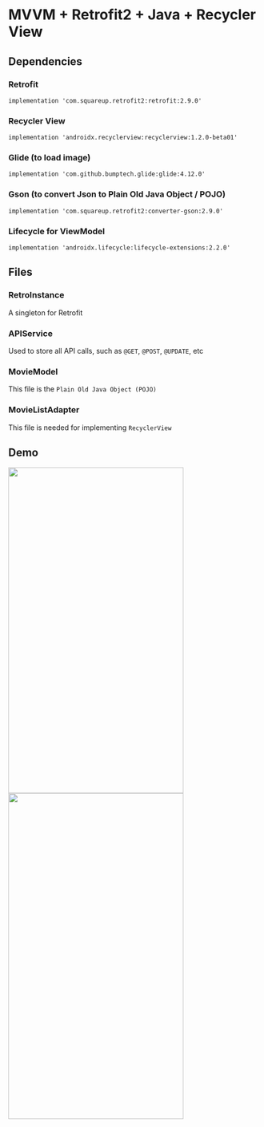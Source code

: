 # MVVM + Retrofit2 + Java + Recycler View

## Dependencies
### Retrofit
```
implementation 'com.squareup.retrofit2:retrofit:2.9.0'
```
### Recycler View
```
implementation 'androidx.recyclerview:recyclerview:1.2.0-beta01'
```
### Glide (to load image)
```
implementation 'com.github.bumptech.glide:glide:4.12.0'
```
### Gson (to convert Json to Plain Old Java Object / POJO)
```
implementation 'com.squareup.retrofit2:converter-gson:2.9.0'
```
### Lifecycle for ViewModel
```
implementation 'androidx.lifecycle:lifecycle-extensions:2.2.0'
```

## Files
### RetroInstance
A singleton for Retrofit
### APIService
Used to store all API calls, such as `@GET`, `@POST`, `@UPDATE`, etc
### MovieModel
This file is the `Plain Old Java Object (POJO)`
### MovieListAdapter
This file is needed for implementing `RecyclerView`

## Demo
<img src="https://user-images.githubusercontent.com/10084360/108469282-d0b41880-723c-11eb-92b6-cb39e348e8db.png" width="350px" height="650px" />
<img src="https://user-images.githubusercontent.com/10084360/108469293-d4e03600-723c-11eb-965d-247f474853cb.png" width="350px" height="650px" />
